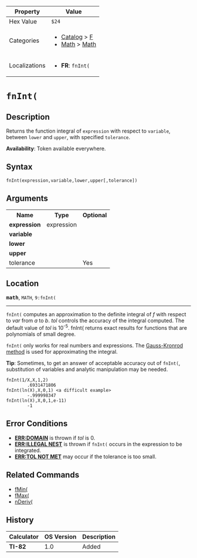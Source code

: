 | Property      | Value |
|---------------|-------|
| Hex Value     | `$24`|
| Categories    | <ul><li>[Catalog](<../categories/Catalog.md>) > [F](<../categories/Catalog.md#F>)</li><li>[Math](<../categories/Math.md>) > [Math](<../categories/Math.md#Math>)</li></ul> |
| Localizations | <ul><li><b>FR</b>: `fnInt(`</li></ul> |

# `fnInt(`

## Description
Returns the function integral of `expression` with respect to `variable`, between `lower` and `upper`, with specified `tolerance`.


<b>Availability</b>: Token available everywhere.

## Syntax
`fnInt(expression,variable,lower,upper[,tolerance])`

## Arguments
<table>
<tr><th>Name</th><th>Type</th><th>Optional</th></tr>

<tr><td><b>expression</b></td><td>expression</td><td></td></tr>

<tr><td><b>variable</b></td><td></td><td></td></tr>

<tr><td><b>lower</b></td><td></td><td></td></tr>

<tr><td><b>upper</b></td><td></td><td></td></tr>

<tr><td>tolerance</td><td></td><td>Yes</td></tr>

</table>

## Location
<tt><kbd><b>math</b></kbd></tt>, `MATH`, `9:fnInt(`
<hr>

`fnInt(` computes an approximation to the definite integral of _f_ with respect to _var_ from _a_ to _b_. _tol_ controls the accuracy of the integral computed. The default value of _tol_ is 10<sup>-5</sup>. fnInt( returns exact results for functions that are polynomials of small degree.

`fnInt(` only works for real numbers and expressions. The [Gauss-Kronrod method](https://mathworld.wolfram.com/Gauss-KronrodQuadrature.html) is used for approximating the integral.

**Tip**: Sometimes, to get an answer of acceptable accuracy out of `fnInt(`, substitution of variables and analytic manipulation may be needed.

```ti-basic
fnInt(1/X,X,1,2)
        .6931471806
fnInt(ln(X),X,0,1) <a difficult example>
        -.999998347
fnInt(ln(X),X,0,1,e-11)
        -1
```

## Error Conditions

*   **[ERR:DOMAIN](/errors#domain)** is thrown if _tol_ is 0.
*   **[ERR:ILLEGAL NEST](/errors#illegalnest)** is thrown if `fnInt(` occurs in the expression to be integrated.
*   **[ERR:TOL NOT MET](/errors#tolnotmet)** may occur if the tolerance is too small.

## Related Commands

*   [fMin(](/fmin)
*   [fMax(](/fmax)
*   [nDeriv(](/nderiv)

## History
| Calculator | OS Version | Description |
|------------|------------|-------------|
| <b>TI-82</b> | 1.0 | Added |


